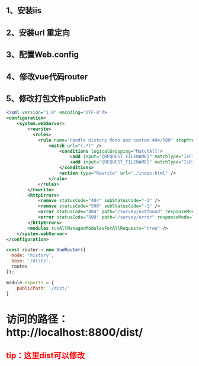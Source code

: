 ## 1、安装iis
## 2、安装url 重定向
## 3、配置Web.config
## 4、修改vue代码router
## 5、修改打包文件publicPath

~~~ xml
<?xml version="1.0" encoding="UTF-8"?>
<configuration>
    <system.webServer>
        <rewrite>
          <rules>
            <rule name="Handle History Mode and custom 404/500" stopProcessing="true">
                <match url="(.*)" />
                    <conditions logicalGrouping="MatchAll">
                        <add input="{REQUEST_FILENAME}" matchType="IsFile" negate="true" />
                        <add input="{REQUEST_FILENAME}" matchType="IsDirectory" negate="true" />
                    </conditions>
                    <action type="Rewrite" url="./index.html" />
                </rule>
            </rules>
        </rewrite>
        <httpErrors>     
            <remove statusCode="404" subStatusCode="-1" />                
            <remove statusCode="500" subStatusCode="-1" />
            <error statusCode="404" path="/survey/notfound" responseMode="ExecuteURL" />                
            <error statusCode="500" path="/survey/error" responseMode="ExecuteURL" />
        </httpErrors>
        <modules runAllManagedModulesForAllRequests="true" />
    </system.webServer>
</configuration>
~~~

~~~ javascript
const router = new VueRouter({
  mode: 'history',
  base: '/dist/',
  routes
});
~~~

~~~ javascript
module.exports = {
    publicPath: '/dist/'
}
~~~

# 访问的路径：http://localhost:8800/dist/
## <label style="color:red">tip：这里dist可以修改</label>